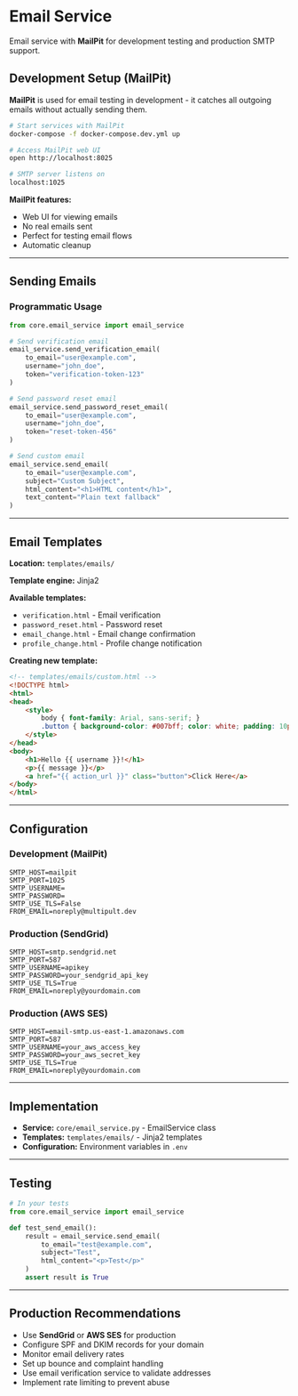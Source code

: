 # Email Service

Email service with **MailPit** for development testing and production SMTP support.

## Development Setup (MailPit)

**MailPit** is used for email testing in development - it catches all outgoing emails without actually sending them.

```bash
# Start services with MailPit
docker-compose -f docker-compose.dev.yml up

# Access MailPit web UI
open http://localhost:8025

# SMTP server listens on
localhost:1025
```

**MailPit features:**
- Web UI for viewing emails
- No real emails sent
- Perfect for testing email flows
- Automatic cleanup

---

## Sending Emails

### Programmatic Usage

```python
from core.email_service import email_service

# Send verification email
email_service.send_verification_email(
    to_email="user@example.com",
    username="john_doe",
    token="verification-token-123"
)

# Send password reset email
email_service.send_password_reset_email(
    to_email="user@example.com",
    username="john_doe",
    token="reset-token-456"
)

# Send custom email
email_service.send_email(
    to_email="user@example.com",
    subject="Custom Subject",
    html_content="<h1>HTML content</h1>",
    text_content="Plain text fallback"
)
```

---

## Email Templates

**Location:** `templates/emails/`

**Template engine:** Jinja2

**Available templates:**
- `verification.html` - Email verification
- `password_reset.html` - Password reset
- `email_change.html` - Email change confirmation
- `profile_change.html` - Profile change notification

**Creating new template:**
```html
<!-- templates/emails/custom.html -->
<!DOCTYPE html>
<html>
<head>
    <style>
        body { font-family: Arial, sans-serif; }
        .button { background-color: #007bff; color: white; padding: 10px 20px; }
    </style>
</head>
<body>
    <h1>Hello {{ username }}!</h1>
    <p>{{ message }}</p>
    <a href="{{ action_url }}" class="button">Click Here</a>
</body>
</html>
```

---

## Configuration

### Development (MailPit)

```env
SMTP_HOST=mailpit
SMTP_PORT=1025
SMTP_USERNAME=
SMTP_PASSWORD=
SMTP_USE_TLS=False
FROM_EMAIL=noreply@multipult.dev
```

### Production (SendGrid)

```env
SMTP_HOST=smtp.sendgrid.net
SMTP_PORT=587
SMTP_USERNAME=apikey
SMTP_PASSWORD=your_sendgrid_api_key
SMTP_USE_TLS=True
FROM_EMAIL=noreply@yourdomain.com
```

### Production (AWS SES)

```env
SMTP_HOST=email-smtp.us-east-1.amazonaws.com
SMTP_PORT=587
SMTP_USERNAME=your_aws_access_key
SMTP_PASSWORD=your_aws_secret_key
SMTP_USE_TLS=True
FROM_EMAIL=noreply@yourdomain.com
```

---

## Implementation

- **Service:** `core/email_service.py` - EmailService class
- **Templates:** `templates/emails/` - Jinja2 templates
- **Configuration:** Environment variables in `.env`

---

## Testing

```python
# In your tests
from core.email_service import email_service

def test_send_email():
    result = email_service.send_email(
        to_email="test@example.com",
        subject="Test",
        html_content="<p>Test</p>"
    )
    assert result is True
```

---

## Production Recommendations

- Use **SendGrid** or **AWS SES** for production
- Configure SPF and DKIM records for your domain
- Monitor email delivery rates
- Set up bounce and complaint handling
- Use email verification service to validate addresses
- Implement rate limiting to prevent abuse
